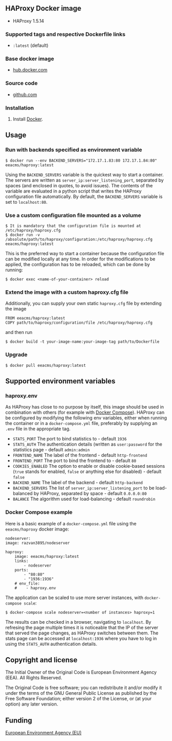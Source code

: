 ## HAProxy Docker image

 - HAProxy 1.5.14

### Supported tags and respective Dockerfile links

  -  `:latest` (default)

### Base docker image

 - [hub.docker.com](https://registry.hub.docker.com/u/eeacms/haproxy)


### Source code

  - [github.com](http://github.com/eea/eea.docker.haproxy)


### Installation

1. Install [Docker](https://www.docker.com/).

## Usage


### Run with backends specified as environment variable

    $ docker run --env BACKEND_SERVERS="172.17.1.83:80 172.17.1.84:80" eeacms/haproxy:latest

Using the `BACKEND_SERVERS` variable is the quickest way to start a container. The servers are written as `server_ip:server_listening_port`, separated by spaces (and enclosed in quotes, to avoid issues). The contents of the variable are evaluated in a python script that writes the HAProxy configuration file automatically. By default, the `BACKEND_SERVERS` variable is set to `localhost:80`.


### Use a custom configuration file mounted as a volume 

    $ It is mandatory that the configuration file is mounted at /etc/haproxy/haproxy.cfg
    $ docker run -v /absolute/path/to/haproxy/configuration:/etc/haproxy/haproxy.cfg eeacms/haproxy:latest

This is the preferred way to start a container because the configuration file can be modified locally at any time. In order for the modifications to be applied, the configuration has to be reloaded, which can be done by running:

    $ docker exec <name-of-your-container> reload


### Extend the image with a custom haproxy.cfg file

Additionally, you can supply your own static `haproxy.cfg` file by extending the image

    FROM eeacms/haproxy:latest
    COPY path/to/haproxy/configuration/file /etc/haproxy/haproxy.cfg

and then run

    $ docker build -t your-image-name:your-image-tag path/to/Dockerfile


### Upgrade

    $ docker pull eeacms/haproxy:latest

## Supported environment variables ##

### haproxy.env ###

  As HAProxy has close to no purpose by itself, this image should be used in combination with others (for example with [Docker Compose](https://docs.docker.com/compose/)). HAProxy can be configured by modifying the following env variables, either when running the container or in a `docker-compose.yml` file, preferably by supplying an `.env` file in the appropriate tag.

  * `STATS_PORT` The port to bind statistics to - default `1936`
  * `STATS_AUTH` The authentication details (written as `user:password` for the statistics page - default `admin:admin`
  * `FRONTEND_NAME` The label of the frontend - default `http-frontend`
  * `FRONTEND_PORT` The port to bind the frontend to - default `80`
  * `COOKIES_ENABLED` The option to enable or disable cookie-based sessions (`true` stands for enabled, `false` or anything else for disabled) - default `false`
  * `BACKEND_NAME` The label of the backend - default `http-backend`
  * `BACKEND_SERVERS` The list of `server_ip:server_listening_port` to be load-balanced by HAProxy, separated by space - default `0.0.0.0:80`
  * `BALANCE` The algorithm used for load-balancing - default `roundrobin`

### Docker Compose example
Here is a basic example of a `docker-compose.yml` file using the `eeacms/haproxy` docker image:

    nodeserver:
    image: razvan3895/nodeserver

    haproxy:
        image: eeacms/haproxy:latest
        links:
            - nodeserver
        ports:
            - "80:80"
            - "1936:1936"
        # env_file:
        #    - haproxy.env


The application can be scaled to use more server instances, with `docker-compose scale`:

    $ docker-compose scale nodeserver=<number of instances> haproxy=1

The results can be checked in a browser, navigating to `localhost`. By refresing the page multiple times it is noticeable that the IP of the server that served the page changes, as HAProxy switches between them. The stats page can be accessed at `localhost:1936` where you have to log in using the `STATS_AUTH` authentication details.

## Copyright and license

The Initial Owner of the Original Code is European Environment Agency (EEA).
All Rights Reserved.

The Original Code is free software;
you can redistribute it and/or modify it under the terms of the GNU
General Public License as published by the Free Software Foundation;
either version 2 of the License, or (at your option) any later
version.


## Funding

[European Environment Agency (EU)](http://eea.europa.eu)

